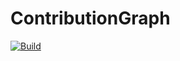 # ContributionGraph

[![Build](https://github.com/al-76/ContributionGraph/actions/workflows/swift.yml/badge.svg)](https://github.com/al-76/ContributionGraph/actions/workflows/swift.yml)
